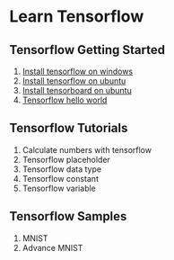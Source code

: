 # Learn Tensorflow

## Tensorflow Getting Started

1. [Install tensorflow on windows](https://github.com/tengge1/learn-tensorflow/tree/master/001_install_tensorflow_on_windows/README.md)
2. [Install tensorflow on ubuntu](https://github.com/tengge1/learn-tensorflow/tree/master/002_install_tensorflow_on_ubuntu/README.md)
3. [Install tensorboard on ubuntu](https://github.com/tengge1/learn-tensorflow/tree/master/003_install_tensorboard_on_ubuntu/README.md)
4. [Tensorflow hello world](https://github.com/tengge1/learn-tensorflow/tree/master/004_tensorflow_hello_world/example004.py)

## Tensorflow Tutorials

1. Calculate numbers with tensorflow
2. Tensorflow placeholder
3. Tensorflow data type
4. Tensorflow constant
5. Tensorflow variable

## Tensorflow Samples

1. MNIST
2. Advance MNIST
